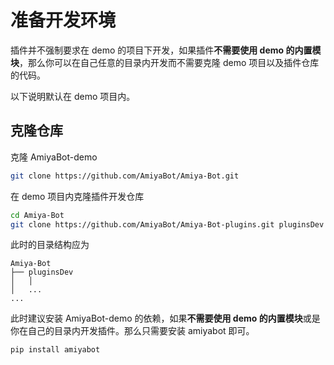 # 准备开发环境

插件并不强制要求在 demo 的项目下开发，如果插件**不需要使用 demo 的内置模块**，那么你可以在自己任意的目录内开发而不需要克隆 demo 项目以及插件仓库的代码。

以下说明默认在 demo 项目内。

## 克隆仓库

克隆 AmiyaBot-demo

```bash
git clone https://github.com/AmiyaBot/Amiya-Bot.git
```

在 demo 项目内克隆插件开发仓库

```bash
cd Amiya-Bot
git clone https://github.com/AmiyaBot/Amiya-Bot-plugins.git pluginsDev
```

此时的目录结构应为

```
Amiya-Bot
├── pluginsDev
│   │
│   ...
...
```

此时建议安装 AmiyaBot-demo 的依赖，如果**不需要使用 demo 的内置模块**或是你在自己的目录内开发插件。那么只需要安装 amiyabot 即可。

```bash
pip install amiyabot
```
